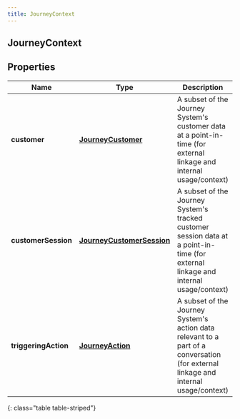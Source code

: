 ```yaml
---
title: JourneyContext
---
```

## JourneyContext


## Properties

| Name | Type | Description | Notes |
| ------------ | ------------- | ------------- | ------------- |
| **customer** | <!----><!---->[**JourneyCustomer**](JourneyCustomer.html)<!----> | A subset of the Journey System's customer data at a point-in-time (for external linkage and internal usage/context) |  |
| **customerSession** | <!----><!---->[**JourneyCustomerSession**](JourneyCustomerSession.html)<!----> | A subset of the Journey System's tracked customer session data at a point-in-time (for external linkage and internal usage/context) |  [optional] |
| **triggeringAction** | <!----><!---->[**JourneyAction**](JourneyAction.html)<!----> | A subset of the Journey System's action data relevant to a part of a conversation (for external linkage and internal usage/context) |  [optional] |
{: class="table table-striped"}



